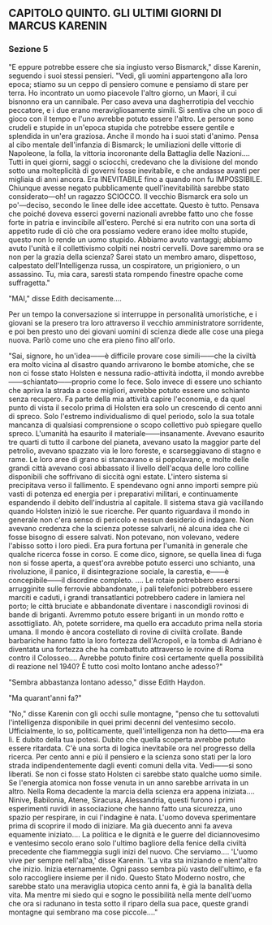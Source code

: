 ## CAPITOLO QUINTO. GLI ULTIMI GIORNI DI MARCUS KARENIN

### Sezione 5

"E eppure potrebbe essere che sia ingiusto verso Bismarck," disse Karenin, seguendo i suoi stessi pensieri. "Vedi, gli uomini appartengono alla loro epoca; stiamo su un ceppo di pensiero comune e pensiamo di stare per terra. Ho incontrato un uomo piacevole l'altro giorno, un Maori, il cui bisnonno era un cannibale. Per caso aveva una dagherrotipia del vecchio peccatore, e i due erano meravigliosamente simili. Si sentiva che un poco di gioco con il tempo e l'uno avrebbe potuto essere l'altro. Le persone sono crudeli e stupide in un'epoca stupida che potrebbe essere gentile e splendida in un'era graziosa. Anche il mondo ha i suoi stati d'animo. Pensa al cibo mentale dell'infanzia di Bismarck; le umiliazioni delle vittorie di Napoleone, la folla, la vittoria incoronante della Battaglia delle Nazioni.... Tutti in quei giorni, saggi o sciocchi, credevano che la divisione del mondo sotto una molteplicità di governi fosse inevitabile, e che andasse avanti per migliaia di anni ancora. Era INEVITABILE fino a quando non fu IMPOSSIBILE. Chiunque avesse negato pubblicamente quell'inevitabilità sarebbe stato considerato—oh! un ragazzo SCIOCCO. Il vecchio Bismarck era solo un po'—deciso, secondo le linee delle idee accettate. Questo è tutto. Pensava che poiché doveva esserci governi nazionali avrebbe fatto uno che fosse forte in patria e invincibile all'estero. Perché si era nutrito con una sorta di appetito rude di ciò che ora possiamo vedere erano idee molto stupide, questo non lo rende un uomo stupido. Abbiamo avuto vantaggi; abbiamo avuto l'unità e il collettivismo colpiti nei nostri cervelli. Dove saremmo ora se non per la grazia della scienza? Sarei stato un membro amaro, dispettoso, calpestato dell'Intelligenza russa, un cospiratore, un prigioniero, o un assassino. Tu, mia cara, saresti stata rompendo finestre opache come suffragetta."

"MAI," disse Edith decisamente....

Per un tempo la conversazione si interruppe in personalità umoristiche, e i giovani se la presero tra loro attraverso il vecchio amministratore sorridente, e poi ben presto uno dei giovani uomini di scienza diede alle cose una piega nuova. Parlò come uno che era pieno fino all'orlo.

"Sai, signore, ho un'idea——è difficile provare cose simili——che la civiltà era molto vicina al disastro quando arrivarono le bombe atomiche, che se non ci fosse stato Holsten e nessuna radio-attività indotta, il mondo avrebbe——schiantato——proprio come lo fece. Solo invece di essere uno schianto che apriva la strada a cose migliori, avrebbe potuto essere uno schianto senza recupero. Fa parte della mia attività capire l'economia, e da quel punto di vista il secolo prima di Holsten era solo un crescendo di cento anni di spreco. Solo l'estremo individualismo di quel periodo, solo la sua totale mancanza di qualsiasi comprensione o scopo collettivo può spiegare quello spreco. L'umanità ha esaurito il materiale——insanamente. Avevano esaurito tre quarti di tutto il carbone del pianeta, avevano usato la maggior parte del petrolio, avevano spazzato via le loro foreste, e scarseggiavano di stagno e rame. Le loro aree di grano si stancavano e si popolavano, e molte delle grandi città avevano così abbassato il livello dell'acqua delle loro colline disponibili che soffrivano di siccità ogni estate. L'intero sistema si precipitava verso il fallimento. E spendevano ogni anno importi sempre più vasti di potenza ed energia per i preparativi militari, e continuamente espandendo il debito dell'industria al capitale. Il sistema stava già vacillando quando Holsten iniziò le sue ricerche. Per quanto riguardava il mondo in generale non c'era senso di pericolo e nessun desiderio di indagare. Non avevano credenza che la scienza potesse salvarli, né alcuna idea che ci fosse bisogno di essere salvati. Non potevano, non volevano, vedere l'abisso sotto i loro piedi. Era pura fortuna per l'umanità in generale che qualche ricerca fosse in corso. E come dico, signore, se quella linea di fuga non si fosse aperta, a quest'ora avrebbe potuto esserci uno schianto, una rivoluzione, il panico, il disintegrazione sociale, la carestia, e——è concepibile——il disordine completo. .... Le rotaie potrebbero essersi arrugginite sulle ferrovie abbandonate, i pali telefonici potrebbero essere marciti e caduti, i grandi transatlantici potrebbero cadere in lamiera nel porto; le città bruciate e abbandonate diventare i nascondigli rovinosi di bande di briganti. Avremmo potuto essere briganti in un mondo rotto e assottigliato. Ah, potete sorridere, ma quello era accaduto prima nella storia umana. Il mondo è ancora costellato di rovine di civiltà crollate. Bande barbariche hanno fatto la loro fortezza dell'Acropoli, e la tomba di Adriano è diventata una fortezza che ha combattuto attraverso le rovine di Roma contro il Colosseo.... Avrebbe potuto finire così certamente quella possibilità di reazione nel 1940? È tutto così molto lontano anche adesso?"

"Sembra abbastanza lontano adesso," disse Edith Haydon.

"Ma quarant'anni fa?"

"No," disse Karenin con gli occhi sulle montagne, "penso che tu sottovaluti l'intelligenza disponibile in quei primi decenni del ventesimo secolo. Ufficialmente, lo so, politicamente, quell'intelligenza non ha detto——ma era lì. E dubito della tua ipotesi. Dubito che quella scoperta avrebbe potuto essere ritardata. C'è una sorta di logica inevitabile ora nel progresso della ricerca. Per cento anni e più il pensiero e la scienza sono stati per la loro strada indipendentemente dagli eventi comuni della vita. Vedi——si sono liberati. Se non ci fosse stato Holsten ci sarebbe stato qualche uomo simile. Se l'energia atomica non fosse venuta in un anno sarebbe arrivata in un altro. Nella Roma decadente la marcia della scienza era appena iniziata.... Ninive, Babilonia, Atene, Siracusa, Alessandria, questi furono i primi esperimenti ruvidi in associazione che hanno fatto una sicurezza, uno spazio per respirare, in cui l'indagine è nata. L'uomo doveva sperimentare prima di scoprire il modo di iniziare. Ma già duecento anni fa aveva equamente iniziato.... La politica e le dignità e le guerre del diciannovesimo e ventesimo secolo erano solo l'ultimo bagliore della fenice della civiltà precedente che fiammeggia sugli inizi del nuovo. Che serviamo.... 'L'uomo vive per sempre nell'alba,' disse Karenin. 'La vita sta iniziando e nient'altro che inizio. Inizia eternamente. Ogni passo sembra più vasto dell'ultimo, e fa solo raccogliere insieme per il nido. Questo Stato Moderno nostro, che sarebbe stato una meraviglia utopica cento anni fa, è già la banalità della vita. Ma mentre mi siedo qui e sogno le possibilità nella mente dell'uomo che ora si radunano in testa sotto il riparo della sua pace, queste grandi montagne qui sembrano ma cose piccole...."
